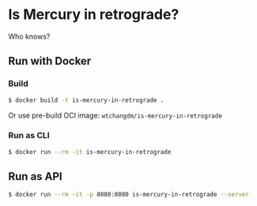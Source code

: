 # Is Mercury in retrograde?
Who knows?

## Run with Docker

### Build
```bash
$ docker build -t is-mercury-in-retrograde .
```

Or use pre-build OCI image: `wtchangdm/is-mercury-in-retrograde`

### Run as CLI

```bash
$ docker run --rm -it is-mercury-in-retrograde
```

## Run as API

```bash
$ docker run --rm -it -p 8080:8080 is-mercury-in-retrograde --server
```
